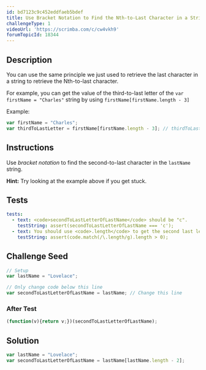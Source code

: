 ```yaml
---
id: bd7123c9c452eddfaeb5bdef
title: Use Bracket Notation to Find the Nth-to-Last Character in a String
challengeType: 1
videoUrl: 'https://scrimba.com/c/cw4vkh9'
forumTopicId: 18344
---
```


## Description

<section id='description'>

You can use the same principle we just used to retrieve the last character in a string to retrieve the Nth-to-last character.

For example, you can get the value of the third-to-last letter of the `var firstName = "Charles"` string by using `firstName[firstName.length - 3]`

Example:

```js
var firstName = "Charles";
var thirdToLastLetter = firstName[firstName.length - 3]; // thirdToLastLetter is "l"
```

</section>

## Instructions

<section id='instructions'>

Use <dfn>bracket notation</dfn> to find the second-to-last character in the `lastName` string.

**Hint:** Try looking at the example above if you get stuck.

</section>

## Tests

<section id='tests'>

```yml
tests:
  - text: <code>secondToLastLetterOfLastName</code> should be "c".
    testString: assert(secondToLastLetterOfLastName === 'c');
  - text: You should use <code>.length</code> to get the second last letter.
    testString: assert(code.match(/\.length/g).length > 0);

```

</section>

## Challenge Seed

<section id='challengeSeed'>

<div id='js-seed'>

```js
// Setup
var lastName = "Lovelace";

// Only change code below this line
var secondToLastLetterOfLastName = lastName; // Change this line


```

</div>

### After Test

<div id='js-teardown'>

```js
(function(v){return v;})(secondToLastLetterOfLastName);
```

</div>

</section>

## Solution

<section id='solution'>

```js
var lastName = "Lovelace";
var secondToLastLetterOfLastName = lastName[lastName.length - 2];
```

</section>
